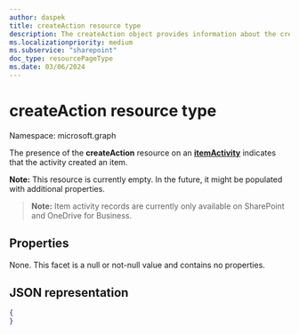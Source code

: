```yaml
---
author: daspek
title: createAction resource type
description: The createAction object provides information about the creation of an item.
ms.localizationpriority: medium
ms.subservice: "sharepoint"
doc_type: resourcePageType
ms.date: 03/06/2024
---
```

# createAction resource type

Namespace: microsoft.graph

The presence of the **createAction** resource on an [**itemActivity**][activity] indicates that the activity created an item.

**Note:** This resource is currently empty. In the future, it might be populated with additional properties.

>**Note:** Item activity records are currently only available on SharePoint and OneDrive for Business.

[activity]: itemactivity.md

## Properties

None. This facet is a null or not-null value and contains no properties.

## JSON representation

<!-- {
  "blockType": "resource",
  "optionalProperties": [ ],
  "@type": "microsoft.graph.createAction"
}-->

```json
{
}
```
<!--
{
  "type": "#page.annotation",
  "description": "The createAction object provides information about the creation of an item.",
  "keywords": "activities,activity,action,create,creation",
  "section": "documentation",
  "tocPath": "Resources/createAction",
  "suppressions": []
}
-->

